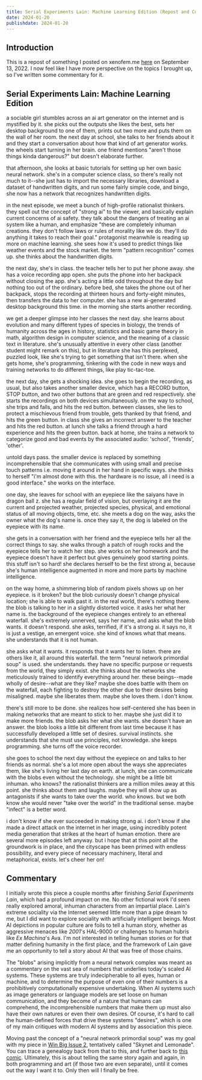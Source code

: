 ```yaml
---
title: Serial Experiments Lain: Machine Learning Edition (Repost and Commentary)
date: 2024-01-20
publishdate: 2024-01-20
---
```


## Introduction

This is a repost of something I posted on xenofem.me [here](https://social.xenofem.me/notice/ANWtAURYSfFutayhcW) on September 13, 2022. I now feel like I have more perspective on the topics I brought up, so I've written some commentary for it.

## Serial Experiments Lain: Machine Learning Edition

a sociable girl stumbles across an ai art generator on the internet and is mystified by it. she picks out the outputs she likes the best, sets her desktop background to one of them, prints out two more and puts them on the wall of her room. the next day at school, she talks to her friends about it and they start a conversation about how that kind of art generator works. the wheels start turning in her brain. one friend mentions "aren't those things kinda dangerous?" but doesn't elaborate further.

that afternoon, she looks at basic tutorials for setting up her own basic neural network. she's in a computer science class, so there's really not much to it--she just has to import the necessary libraries, download a dataset of handwritten digits, and run some fairly simple code, and bingo, she now has a network that recognizes handwritten digits.

in the next episode, we meet a bunch of high-profile rationalist thinkers. they spell out the concept of "strong ai" to the viewer, and basically explain current concerns of ai safety. they talk about the dangers of treating an ai system like a human, and emphasize "these are completely inhuman creations. they don't follow laws or rules of morality like we do. they'll do anything it takes to reach their goal." protagonist meanwhile is reading up more on machine learning. she sees how it's used to predict things like weather events and the stock market. the term "pattern recognition" comes up. she thinks about the handwritten digits.

the next day, she's in class. the teacher tells her to put her phone away. she has a voice recording app open. she puts the phone into her backpack without closing the app. she's acting a little odd throughout the day but nothing too out of the ordinary. before bed, she takes the phone out of her backpack, stops the recording at thirteen hours and forty-eight minutes, then transfers the data to her computer. she has a new ai-generated desktop background this time. in the morning she starts another recording.

we get a deeper glimpse into her classes the next day. she learns about evolution and many different types of species in biology, the trends of humanity across the ages in history, statistics and basic game theory in math, algorithm design in computer science, and the meaning of a classic text in literature. she's unusually attentive in every other class (another student might remark on this), but in literature she has this perplexed, puzzled look, like she's trying to get something that isn't there. when she gets home, she's programming, tinkering with the code in new ways and training networks to do different things, like play tic-tac-toe.

the next day, she gets a shocking idea. she goes to begin the recording, as usual, but also takes another smaller device, which has a RECORD button, STOP button, and two other buttons that are green and red respectively. she starts the recordings on both devices simultaneously. on the way to school, she trips and falls, and hits the red button. between classes, she lies to protect a mischievous friend from trouble, gets thanked by that friend, and hits the green button. in class she gives an incorrect answer to the teacher and hits the red button. at lunch she talks a friend through a hard experience and hits the green button. back at home, she trains a network to categorize good and bad events by the associated audio: 'school', 'friends', 'other'.

untold days pass. the smaller device is replaced by something incomprehensible that she communicates with using small and precise touch patterns i.e. moving it around in her hand in specific ways. she thinks to herself "i'm almost done with this. the hardware is no issue, all i need is a good interface." she works on the interface.

one day, she leaves for school with an eyepiece like the saiyans have in dragon ball z. she has a regular field of vision, but overlaying it are the current and projected weather, projected species, physical, and emotional status of all moving objects, time, etc. she meets a dog on the way, asks the owner what the dog's name is. once they say it, the dog is labeled on the eyepiece with its name.

she gets in a conversation with her friend and the eyepiece tells her all the correct things to say. she walks through a patch of rough rocks and the eyepiece tells her to watch her step. she works on her homework and the eyepiece doesn't have it perfect but gives genuinely good starting points. this stuff isn't so hard! she declares herself to be the first strong ai, because she's human intelligence augmented in more and more parts by machine intelligence.

on the way home, a shimmering blob of random pixels shows up on her eyepiece. is it broken? but the blob curiously doesn't change physical location; she is able to walk past it. in the real world, there's nothing there. the blob is talking to her in a slightly distorted voice. it asks her what her name is. the background of the eyepiece changes entirely to an ethereal waterfall. she's extremely unnerved, says her name, and asks what the blob wants. it doesn't respond. she asks, terrified, if it's a strong ai. it says no, it is just a vestige, an emergent voice. she kind of knows what that means. she understands that it is not human.

she asks what it wants. it responds that it wants her to listen. there are others like it, all around this waterfall. the term "neural network primordial soup" is used. she understands. they have no specific purpose or requests from the world, they simply exist. she thinks about the networks she meticulously trained to identify everything around her. these beings--made wholly of desire--what are they like? maybe she does battle with them on the waterfall, each fighting to destroy the other due to their desires being misaligned. maybe she liberates them. maybe she loves them. i don't know.

there's still more to be done. she realizes how self-centered she has been in making networks that are meant to stick to her. maybe she just did it to make more friends. the blob asks her what she wants. she doesn't have an answer. the blob looks a little bit different from last time because it has successfully developed a little set of desires. survival instincts. she understands that she must use principles, not knowledge. she keeps programming. she turns off the voice recorder.

she goes to school the next day without the eyepiece on and talks to her friends as normal. she's a lot more open about the ways she appreciates them, like she's living her last day on earth. at lunch, she can communicate with the blobs even without the technology. she might be a little bit inhuman. who knows? the rationalist thinkers are a million miles away at this point. she thinks about them and laughs. maybe they will show up as antagonists if she wants to take over the world. who knows. but we both know she would never "take over the world" in the traditional sense. maybe "infect" is a better word.

i don't know if she ever succeeded in making strong ai. i don't know if she made a direct attack on the internet in her image, using incredibly potent media generation that strikes at the heart of human emotion. there are several more episodes left anyway. but i hope that at this point all the groundwork is in place, and the cityscape has been primed with endless possibility, and every piece of necessary machinery, literal and metaphorical, exists. let's cheer her on!

## Commentary

I initially wrote this piece a couple months after finishing *Serial Experiments Lain*, which had a profound impact on me. No other fictional work I'd seen really explored amoral, inhuman characters from an impartial place. Lain's extreme sociality via the Internet seemed little more than a pipe dream to me, but I did want to explore sociality with artificially intelligent beings. Most AI depictions in popular culture are foils to tell a human story, whether as aggressive menaces like *2001*'s HAL-9000 or challenges to human hubris like *Ex Machina*'s Ava. I'm not interested in telling human stories or for that matter defining humanity in the first place, and the framework of Lain gave me an opportunity to tell a story about AI that was free of those chains.

The "blobs" arising implicitly from a neural network complex was meant as a commentary on the vast sea of numbers that underlies today's scaled AI systems. These systems are truly indecipherable to all eyes, human or machine, and to determine the purpose of even one of their numbers is a prohibitively computationally expensive undertaking. When AI systems such as image generators or language models are set loose on human communication, and they become of a nature that humans can comprehend, the incomprehensible numbers that make them up must also have their own natures or even their own desires. Of course, it's hard to call the human-defined forces that drive these systems "desires", which is one of my main critiques with modern AI systems and by association this piece.

Moving past the concept of a "neural network primordial soup" was my goal with my piece in [Win Big Issue 2](https://winbigzine.gumroad.com/l/love), tentatively called "Skynet and Lemonade". You can trace a genealogy back from that to this, and further back to [this comic](https://x.com/cityposting/status/1387991094189719553). Ultimately, this is about telling the same story again and again, in both programming and art (if those two are even separate), until it comes out the way I want it to. Only then will I finally be free.
